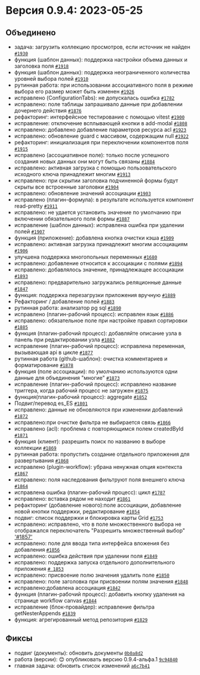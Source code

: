 # Версия 0.9.4: 2023-05-25

## Объединено

- задача: загрузить коллекцию просмотров, если источник не найден [`#1930`](https://github.com/nocobase/nocobase/pull/1930)
- функция (шаблон данных): поддержка настройки объема данных и заголовка поля [`#1918`](https://github.com/nocobase/nocobase/pull/1918)
- функция (шаблон данных): поддержка неограниченного количества уровней выбора полей [`#1910`](https://github.com/nocobase/nocobase/pull/1910)
- рутинная работа: при использовании ассоциативного поля в режиме выбора его размер может быть изменен [`#1926`](https://github.com/nocobase/nocobase/pull/1926)
- исправлено (ConfigurationTabs): не допускалась ошибка [`#1782`](https://github.com/nocobase/nocobase/pull/1782)
- исправлено: поле таблицы запрашивало данные при добавлении дочернего действия [`#1876`](https://github.com/nocobase/nocobase/pull/1876)
- рефакторинг: интерфейсное тестирование с помощью vitest [`#1900`](https://github.com/nocobase/nocobase/pull/1900)
- исправление: отключение всплывающей кнопки в add-modal [`#1808`](https://github.com/nocobase/nocobase/pull/1808)
- исправлено: добавлено добавление параметров ресурса acl [`#1923`](https://github.com/nocobase/nocobase/pull/1923)
- исправлено: обновление guard с массивом, содержащим null [`#1922`](https://github.com/nocobase/nocobase/pull/1922)
- рефакторинг: инициализация при переключении компонентов поля [`#1915`](https://github.com/nocobase/nocobase/pull/1915)
- исправлено (ассоциативное поле): только после успешного создания новых данных они могут быть связаны [`#1884`](https://github.com/nocobase/nocobase/pull/1884)
- исправлено: активная загрузка с помощью пользовательского исходного ключа принадлежит многим [`#1913`](https://github.com/nocobase/nocobase/pull/1913)
- исправлено: при скрытии заголовка подчиненной формы будут скрыты все встроенные заголовки [`#1904`](https://github.com/nocobase/nocobase/pull/1904)
- исправлено: обновление значений ассоциации [`#1903`](https://github.com/nocobase/nocobase/pull/1903)
- исправлено (плагин-формула): в результате используется компонент read-pretty [`#1911`](https://github.com/nocobase/nocobase/pull/1911)
- исправлено: не удается установить значение по умолчанию при включении обязательного поля формы [`#1887`](https://github.com/nocobase/nocobase/pull/1887)
- исправление (шаблон данных): исправлена ошибка при удалении полей [`#1907`](https://github.com/nocobase/nocobase/pull/1907)
- функция (приложение): добавлена кнопка очистки кэша [`#1909`](https://github.com/nocobase/nocobase/pull/1909)
- исправлено: активная загрузка принадлежит многим ассоциациям [`#1906`](https://github.com/nocobase/nocobase/pull/1906)
- улучшена поддержка многопольных переменных [`#1680`](https://github.com/nocobase/nocobase/pull/1680)
- исправлено: добавление относится к ассоциации с полями [`#1894`](https://github.com/nocobase/nocobase/pull/1894)
- исправлено: добавлялось значение, принадлежащее ассоциации [`#1893`](https://github.com/nocobase/nocobase/pull/1893)
- исправлено: предварительно загружались реляционные данные [`#1847`](https://github.com/nocobase/nocobase/pull/1847)
- функция: поддержка перезагрузки приложения вручную [`#1889`](https://github.com/nocobase/nocobase/pull/1889)
- Рефакторинг / добавление полей [`#1883`](https://github.com/nocobase/nocobase/pull/1883)
- рутинная работа: анализатор pg sql [`#1890`](https://github.com/nocobase/nocobase/pull/1890)
- исправлено (плагин-рабочий процесс): исправлен язык [`#1886`](https://github.com/nocobase/nocobase/pull/1886)
- исправлено: обязательное поле при настройке правил сортировки [`#1885`](https://github.com/nocobase/nocobase/pull/1885)
- функция (плагин-рабочий процесс): добавляйте описание узла в панель при редактировании узла [`#1882`](https://github.com/nocobase/nocobase/pull/1882)
- исправление (плагин-рабочий процесс): исправлена переменная, вызывающая api в цикле [`#1877`](https://github.com/nocobase/nocobase/pull/1877)
- рутинная работа (github-шаблон): очистка комментариев и форматирование [`#1878`](https://github.com/nocobase/nocobase/pull/1878)
- функция (поле ассоциации): по умолчанию используются одни данные для объединения "многие" [`#1873`](https://github.com/nocobase/nocobase/pull/1873)
- исправление (плагин-рабочий процесс): исправлено название триггера, когда рабочий процесс не загружен [`#1875`](https://github.com/nocobase/nocobase/pull/1875)
- функция(плагин-рабочий процесс): aggregate [`#1852`](https://github.com/nocobase/nocobase/pull/1852)
- Подвиг/перевод es_ES [`#1801`](https://github.com/nocobase/nocobase/pull/1801)
- исправлено: данные не обновляются при изменении добавлений [`#1872`](https://github.com/nocobase/nocobase/pull/1872)
- исправлено:при очистке фильтра не выбирается связь [`#1866`](https://github.com/nocobase/nocobase/pull/1866)
- исправлено (acl): проблема с повторяющимся полем createdById [`#1871`](https://github.com/nocobase/nocobase/pull/1871)
- функция (клиент): разрешить поиск по названию в выборе коллекции [`#1869`](https://github.com/nocobase/nocobase/pull/1869)
- рутинная работа: пропустить создание отдельного приложения для развертывания [`#1868`](https://github.com/nocobase/nocobase/pull/1868)
- исправлено (plugin-workflow): убрана ненужная опция контекста [`#1867`](https://github.com/nocobase/nocobase/pull/1867)
- исправлено: поля наследования фильтруют поля внешнего ключа [`#1864`](https://github.com/nocobase/nocobase/pull/1864)
- исправлена ошибка (плагин-рабочий процесс): цикл [`#1787`](https://github.com/nocobase/nocobase/pull/1787)
- исправлено: вставка рядом не находит [`#1861`](https://github.com/nocobase/nocobase/pull/1861)
- рефакторинг (добавление нового):поле ассоциации, добавление новой кнопки поддержки, редактирование [`#1854`](https://github.com/nocobase/nocobase/pull/1854)
- подвиг: список поддержки и блокировка карты Grid [`#1753`](https://github.com/nocobase/nocobase/pull/1753)
- исправлено: исправлено, что в поле множественного выбора не отображался переключатель "Разрешить множественный выбор" ['#1857'](https://github.com/nocobase/nocobase/pull/1857)
- исправлено: поле для ввода типа интерфейса вложения без добавления [`#1856`](https://github.com/nocobase/nocobase/pull/1856)
- исправлено: ошибка действия при удалении поля [`#1849`](https://github.com/nocobase/nocobase/pull/1849)
- исправлено: поддержка запуска отдельного дополнительного приложения [`# 1853`](https://github.com/nocobase/nocobase/pull/1853)
- исправлено: присвоение полю значения удалить поле [`#1850`](https://github.com/nocobase/nocobase/pull/1850)
- исправлено: поле заголовка при присвоении полям значения [`#1848`](https://github.com/nocobase/nocobase/pull/1848)
- исправлено:добавлена ассоциация [`#1842`](https://github.com/nocobase/nocobase/pull/1842)
- функция (плагин-рабочий процесс): добавить кнопку удаления на странице workflow canvas [`#1844`](https://github.com/nocobase/nocobase/pull/1844)
- исправление (блок-провайдер): исправление фильтра getNesterAppends [`#1839`](https://github.com/nocobase/nocobase/pull/1839)
- функция: агрегированный метод репозитория [`#1829`](https://github.com/nocobase/nocobase/pull/1829)

## Фиксы

- подвиг (документы): обновить документы [`0b0a8d2`](https://github.com/nocobase/nocobase/commit/0b0a8d2be5f007c94c2050ddf28767100eba2ea8)
- работа (версии): 😊 опубликовать версию 0.9.4-альфа.1 [`9c94840`](https://github.com/nocobase/nocobase/commit/9c94840c6b8cafa7dfc37bb660a7269c2480f995)
- главная задача: обновить список изменений [`a6c7b41`](https://github.com/nocobase/nocobase/commit/a6c7b417dee9b45006b77459a29ebbdb8428dfc5)
